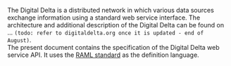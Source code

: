 The Digital Delta is a distributed network in which various data sources exchange information using a standard web service interface. The architecture and additional description of the Digital Delta can be found on ... `(todo: refer to digitaldelta.org once it is updated - end of August)`.  
The present document contains the specification of the Digital Delta web service API. It uses the <a href="http://raml.org">RAML standard</a> as the definition language.<br/>
